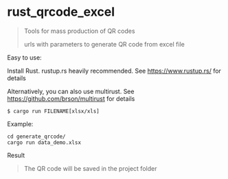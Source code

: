 # rust_qrcode_excel

> Tools for mass production of QR codes
> 
> urls with parameters to generate QR code from excel file

Easy to use:


Install Rust. rustup.rs heavily recommended. See https://www.rustup.rs/ for details

Alternatively, you can also use multirust. See https://github.com/brson/multirust for details

```
$ cargo run FILENAME[xlsx/xls]
```

Example:
```
cd generate_qrcode/
cargo run data_demo.xlsx 
```
Result 

>The QR code will be saved in the project folder